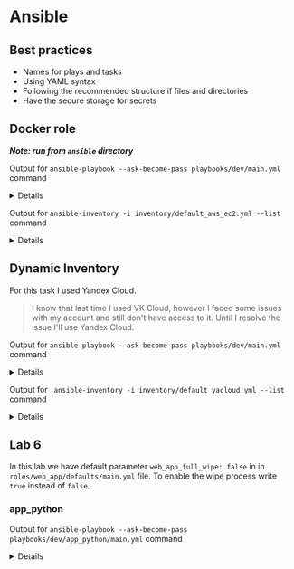 # Ansible

## Best practices
* Names for plays and tasks
* Using YAML syntax
* Following the recommended structure if files and directories
* Have the secure storage for secrets

## Docker role

**_Note: run from `ansible` directory_**

Output for `ansible-playbook --ask-become-pass playbooks/dev/main.yml` command

<details>

```
BECOME password: 

PLAY [playbook] ************************************************************************************************************************************************************

TASK [docker : Install pip] ************************************************************************************************************************************************
ok: [vm]

TASK [docker : Include install_docker] *************************************************************************************************************************************
included: /ansible/roles/docker/tasks/install_docker.yml for vm

TASK [docker : Install docker] *********************************************************************************************************************************************
ok: [vm]

TASK [docker : Include install_compose] ************************************************************************************************************************************
included: /ansible/roles/docker/tasks/install_compose.yml for vm

TASK [docker : install docker-compose] *************************************************************************************************************************************
ok: [vm]

PLAY RECAP *****************************************************************************************************************************************************************
vm                         : ok=5    changed=0    unreachable=0    failed=0    skipped=0    rescued=0    ignored=0   

```
</details>

Output for `ansible-inventory -i inventory/default_aws_ec2.yml --list` command
<details>

```
{
    "_meta": {
        "hostvars": {
            "vm": {
                "ansible_host": "203.0.113.111",
                "ansible_user": "ubuntu"
            }
        }
    },
    "all": {
        "children": [
            "ungrouped",
            "virtual_machines"
        ]
    },
    "virtual_machines": {
        "hosts": [
            "vm"
        ]
    }
}
```

</details>

## Dynamic Inventory

For this task I used Yandex Cloud. 
> I know that last time I used VK Cloud, however I faced
some issues with my account and still don't have access to it.
Until I resolve the issue I'll use Yandex Cloud.

Output for `ansible-playbook --ask-become-pass playbooks/dev/main.yml` command

<details>

```
BECOME password: 

PLAY [playbook] ************************************************************************************************************************************************************

TASK [docker : Install pip] ************************************************************************************************************************************************
ok: [server]

TASK [docker : Include install_docker] *************************************************************************************************************************************
included: /ansible/roles/docker/tasks/install_docker.yml for server

TASK [docker : Install docker] *********************************************************************************************************************************************
ok: [server]

TASK [docker : Include install_compose] ************************************************************************************************************************************
included: /ansible/roles/docker/tasks/install_compose.yml for server

TASK [docker : install docker-compose] *************************************************************************************************************************************
ok: [server]

PLAY RECAP *****************************************************************************************************************************************************************
server                     : ok=5    changed=0    unreachable=0    failed=0    skipped=0    rescued=0    ignored=0   

```
</details>

Output for ` ansible-inventory -i inventory/default_yacloud.yml --list` command

<details>

```
{
    "_meta": {
        "hostvars": {
            "server": {
                "ansible_host": "84.201.175.92",
                "ansible_ssh_private_key_file": "/path-to-your-private-key",
                "ansible_user": "liza"
            }
        }
    },
    "all": {
        "children": [
            "ungrouped",
            "web_servers"
        ]
    },
    "web_servers": {
        "hosts": [
            "server"
        ]
    }
}

```

</details>

## Lab 6

In this lab we have default parameter `web_app_full_wipe: false` in
in `roles/web_app/defaults/main.yml` file. To enable the wipe
process write `true` instead of `false`.

### app_python

Output for `ansible-playbook --ask-become-pass playbooks/dev/app_python/main.yml` command

<details>

```
BECOME password: 

PLAY [deploy py in Docker] *************************************************************************************************************************************************

TASK [docker : Install pip] ************************************************************************************************************************************************
ok: [server]

TASK [docker : Include install_docker] *************************************************************************************************************************************
included: /ansible/roles/docker/tasks/install_docker.yml for server

TASK [docker : Install docker] *********************************************************************************************************************************************
ok: [server]

TASK [docker : Include install_compose] ************************************************************************************************************************************
included: /ansible/roles/docker/tasks/install_compose.yml for server

TASK [docker : install docker-compose] *************************************************************************************************************************************
ok: [server]

TASK [web_app : Create new dir] ********************************************************************************************************************************************
ok: [server]

TASK [web_app : Create a docker-compose.yml file] **************************************************************************************************************************
--- before
+++ after: /root/.ansible/tmp/ansible-local-96517lu1j55w/tmp70i3m57h/docker-compose.yml.j2
@@ -0,0 +1,8 @@
+version: '3.8'
+services:
+    app_python:
+        image: lizavetta/devops-python:latest
+        container_name: app_python
+        restart: unless-stopped
+        ports:
+             - "8082:80"
\ No newline at end of file

changed: [server]

TASK [web_app : Run the app using docker-compose] ********************************************************************************************************************************************
ok: [server]


TASK [web_app : Stop docker-container] *************************************************************************************************************************************
ok: [server]

TASK [web_app : Remove the application directory] **************************************************************************************************************************
--- before
+++ after
@@ -1,10 +1,4 @@
 {
     "path": "new-dir-py/",
-    "path_content": {
-        "directories": [],
-        "files": [
-            "new-dir-py/docker-compose.yml"
-        ]
-    },
-    "state": "directory"
+    "state": "absent"
 }

changed: [server]

PLAY RECAP *****************************************************************************************************************************************************************
server                     : ok=9    changed=2    unreachable=0    failed=0    skipped=0    rescued=0    ignored=0   

```


</details>




